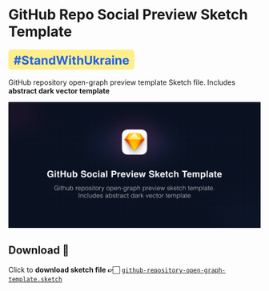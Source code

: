 # GitHub Repo Social Preview Sketch Template

[![StandWithUkraine](https://raw.githubusercontent.com/vshymanskyy/StandWithUkraine/main/badges/StandWithUkraine.svg)](https://github.com/vshymanskyy/StandWithUkraine)&nbsp;

GitHub repository open-graph preview template Sketch file. Includes **abstract dark vector template**

![Github Social Preview](preview.png)

## Download 💾

Click to **download sketch file 👉🏻** [`github-repository-open-graph-template.sketch`](https://andriilive.github.io/github-social-preview-sketch-template/github-repository-open-graph-template.sketch)

